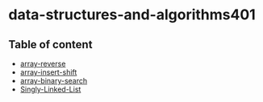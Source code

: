 # data-structures-and-algorithms401

## Table of content
- [array-reverse](array-reverse/README.md)
- [array-insert-shift](array-insert-shift/README.md)
- [array-binary-search](array-binary-search/README.md)
- [Singly-Linked-List](linked-list/app/README.md)